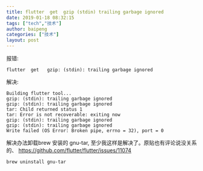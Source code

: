 ```yaml
---
title: flutter  get  gzip (stdin) trailing garbage ignored
date: 2019-01-18 08:32:15
tags: ["tech","技术"]
author: baipeng
categories: ["技术"]
layout: post
---
```


报错:
```
flutter  get   gzip: (stdin): trailing garbage ignored
```

解决:
```
Building flutter tool...
gzip: (stdin): trailing garbage ignored
gzip: (stdin): trailing garbage ignored
tar: Child returned status 1
tar: Error is not recoverable: exiting now
gzip: (stdin): trailing garbage ignored
gzip: (stdin): trailing garbage ignored
Write failed (OS Error: Broken pipe, errno = 32), port = 0
```
解决办法卸载brew 安装的 gnu-tar, 至少我这样是解决了。原贴也有评论说没关系的、
https://github.com/flutter/flutter/issues/11074
```
brew uninstall gnu-tar
```